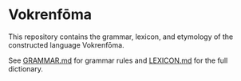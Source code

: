 # Vokrenfōma

This repository contains the grammar, lexicon, and etymology of the constructed language Vokrenfōma.

See [GRAMMAR.md](./GRAMMAR.md) for grammar rules and [LEXICON.md](./LEXICON.md) for the full dictionary.

